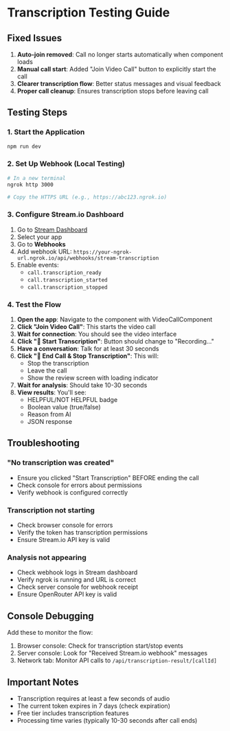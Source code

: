 # Transcription Testing Guide

## Fixed Issues

1. **Auto-join removed**: Call no longer starts automatically when component loads
2. **Manual call start**: Added "Join Video Call" button to explicitly start the call
3. **Clearer transcription flow**: Better status messages and visual feedback
4. **Proper call cleanup**: Ensures transcription stops before leaving call

## Testing Steps

### 1. Start the Application
```bash
npm run dev
```

### 2. Set Up Webhook (Local Testing)
```bash
# In a new terminal
ngrok http 3000

# Copy the HTTPS URL (e.g., https://abc123.ngrok.io)
```

### 3. Configure Stream.io Dashboard
1. Go to [Stream Dashboard](https://dashboard.getstream.io)
2. Select your app
3. Go to **Webhooks**
4. Add webhook URL: `https://your-ngrok-url.ngrok.io/api/webhooks/stream-transcription`
5. Enable events:
   - `call.transcription_ready`
   - `call.transcription_started`
   - `call.transcription_stopped`

### 4. Test the Flow

1. **Open the app**: Navigate to the component with VideoCallComponent
2. **Click "Join Video Call"**: This starts the video call
3. **Wait for connection**: You should see the video interface
4. **Click "🔴 Start Transcription"**: Button should change to "Recording..."
5. **Have a conversation**: Talk for at least 30 seconds
6. **Click "🛑 End Call & Stop Transcription"**: This will:
   - Stop the transcription
   - Leave the call
   - Show the review screen with loading indicator
7. **Wait for analysis**: Should take 10-30 seconds
8. **View results**: You'll see:
   - HELPFUL/NOT HELPFUL badge
   - Boolean value (true/false)
   - Reason from AI
   - JSON response

## Troubleshooting

### "No transcription was created"
- Ensure you clicked "Start Transcription" BEFORE ending the call
- Check console for errors about permissions
- Verify webhook is configured correctly

### Transcription not starting
- Check browser console for errors
- Verify the token has transcription permissions
- Ensure Stream.io API key is valid

### Analysis not appearing
- Check webhook logs in Stream dashboard
- Verify ngrok is running and URL is correct
- Check server console for webhook receipt
- Ensure OpenRouter API key is valid

## Console Debugging

Add these to monitor the flow:
1. Browser console: Check for transcription start/stop events
2. Server console: Look for "Received Stream.io webhook" messages
3. Network tab: Monitor API calls to `/api/transcription-result/[callId]`

## Important Notes

- Transcription requires at least a few seconds of audio
- The current token expires in 7 days (check expiration)
- Free tier includes transcription features
- Processing time varies (typically 10-30 seconds after call ends)